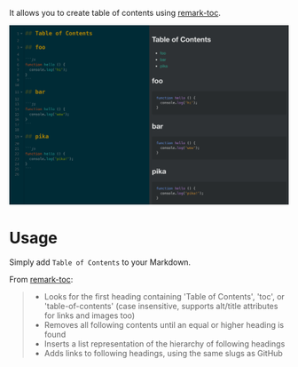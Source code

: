 It allows you to create table of contents using [remark-toc](https://github.com/remarkjs/remark-toc).

![example](https://raw.githubusercontent.com/inkdropapp/inkdrop-toc/master/docs/example.png)

# Usage

Simply add `Table of Contents` to your Markdown.

From [remark-toc](https://github.com/remarkjs/remark-toc):

> - Looks for the first heading containing 'Table of Contents', 'toc', or 'table-of-contents' (case insensitive, supports alt/title attributes for links and images too)
> - Removes all following contents until an equal or higher heading is found
> - Inserts a list representation of the hierarchy of following headings
> - Adds links to following headings, using the same slugs as GitHub
